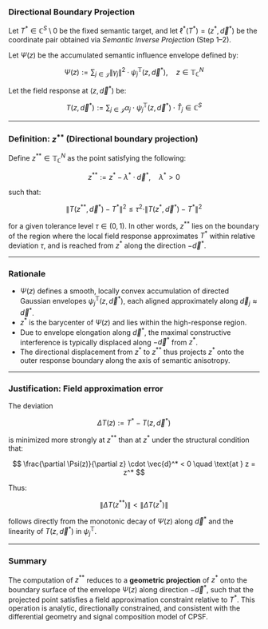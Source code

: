### Directional Boundary Projection

Let $T^* \in \mathbb{C}^S \setminus {0}$ be the fixed semantic target, and let $\ell^*(T^*) = (z^*, \vec{d}^*)$ be the coordinate pair obtained via *Semantic Inverse Projection* (Step 1–2).

Let $\Psi(z)$ be the accumulated semantic influence envelope defined by:

$$
\Psi(z) := \sum_{j \in \mathcal{J}} \|\gamma_j\|^2 \cdot \psi_j^{\mathbb{T}}(z, \vec{d}^*), \quad z \in \mathbb{T}_\mathbb{C}^N
$$

Let the field response at $(z, \vec{d}^*)$ be:

$$
T(z, \vec{d}^*) := \sum_{j \in \mathcal{J}} \alpha_j \cdot \psi_j^{\mathbb{T}}(z, \vec{d}^*) \cdot \hat{T}_j \in \mathbb{C}^S
$$

---

### Definition: $z^{**}$ (Directional boundary projection)

Define $z^{**} \in \mathbb{T}_\mathbb{C}^N$ as the point satisfying the following:

$$
z^{**} := z^* - \lambda^* \cdot \vec{d}^*, \quad \lambda^* > 0
$$

such that:

$$
\|T(z^{**}, \vec{d}^*) - T^*\|^2 \leq \tau^2 \cdot \|T(z^*, \vec{d}^*) - T^*\|^2
$$

for a given tolerance level $\tau \in (0, 1)$.
In other words, $z^{**}$ lies on the boundary of the region where the local field response approximates $T^*$ within relative deviation $\tau$, and is reached from $z^*$ along the direction $-\vec{d}^*$.

---

### Rationale

* $\Psi(z)$ defines a smooth, locally convex accumulation of directed Gaussian envelopes $\psi_j^{\mathbb{T}}(z, \vec{d}^*)$, each aligned approximately along $\vec{d}_j \approx \vec{d}^*$.
* $z^*$ is the barycenter of $\Psi(z)$ and lies within the high-response region.
* Due to envelope elongation along $\vec{d}^*$, the maximal constructive interference is typically displaced along $-\vec{d}^*$ from $z^*$.
* The directional displacement from $z^*$ to $z^{**}$ thus projects $z^*$ onto the outer response boundary along the axis of semantic anisotropy.

---

### Justification: Field approximation error

The deviation

$$
\Delta T(z) := T^* - T(z, \vec{d}^*)
$$

is minimized more strongly at $z^{**}$ than at $z^*$ under the structural condition that:

$$
\frac{\partial \Psi(z)}{\partial z} \cdot \vec{d}^* < 0 \quad \text{at } z = z^*
$$

Thus:

$$
\|\Delta T(z^{**})\| < \|\Delta T(z^*)\|
$$

follows directly from the monotonic decay of $\Psi(z)$ along $\vec{d}^*$ and the linearity of $T(z, \vec{d}^*)$ in $\psi_j^{\mathbb{T}}$.

---

### Summary

The computation of $z^{**}$ reduces to a **geometric projection** of $z^*$ onto the boundary surface of the envelope $\Psi(z)$ along direction $-\vec{d}^*$, such that the projected point satisfies a field approximation constraint relative to $T^*$.
This operation is analytic, directionally constrained, and consistent with the differential geometry and signal composition model of CPSF.
